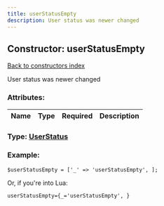 ```yaml
---
title: userStatusEmpty
description: User status was newer changed
---
```

## Constructor: userStatusEmpty  
[Back to constructors index](index.md)



User status was newer changed

### Attributes:

| Name     |    Type       | Required | Description |
|----------|:-------------:|:--------:|------------:|



### Type: [UserStatus](../types/UserStatus.md)


### Example:

```
$userStatusEmpty = ['_' => 'userStatusEmpty', ];
```  

Or, if you're into Lua:  


```
userStatusEmpty={_='userStatusEmpty', }

```


